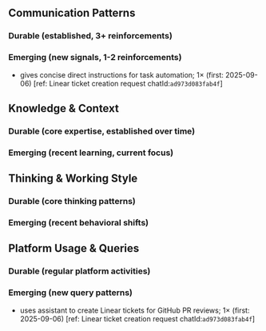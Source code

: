 ## Communication Patterns
### Durable (established, 3+ reinforcements)

### Emerging (new signals, 1-2 reinforcements)
- gives concise direct instructions for task automation; 1× (first: 2025-09-06) [ref: Linear ticket creation request chatId:`ad973d083fab4f`]

## Knowledge & Context
### Durable (core expertise, established over time)

### Emerging (recent learning, current focus)

## Thinking & Working Style
### Durable (core thinking patterns)

### Emerging (recent behavioral shifts)

## Platform Usage & Queries
### Durable (regular platform activities)

### Emerging (new query patterns)
- uses assistant to create Linear tickets for GitHub PR reviews; 1× (first: 2025-09-06) [ref: Linear ticket creation request chatId:`ad973d083fab4f`]